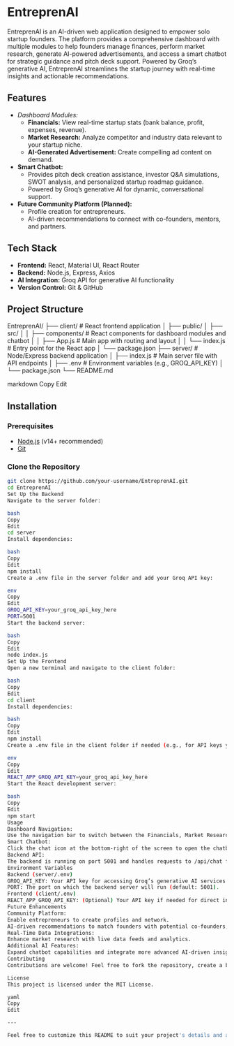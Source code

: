 # EntreprenAI

EntreprenAI is an AI-driven web application designed to empower solo startup founders. The platform provides a comprehensive dashboard with multiple modules to help founders manage finances, perform market research, generate AI-powered advertisements, and access a smart chatbot for strategic guidance and pitch deck support. Powered by Groq’s generative AI, EntreprenAI streamlines the startup journey with real-time insights and actionable recommendations.


## Features

- *Dashboard Modules:*
  - **Financials:** View real-time startup stats (bank balance, profit, expenses, revenue).
  - **Market Research:** Analyze competitor and industry data relevant to your startup niche.
  - **AI-Generated Advertisement:** Create compelling ad content on demand.
- **Smart Chatbot:**
  - Provides pitch deck creation assistance, investor Q&A simulations, SWOT analysis, and personalized startup roadmap guidance.
  - Powered by Groq’s generative AI for dynamic, conversational support.
- **Future Community Platform (Planned):**
  - Profile creation for entrepreneurs.
  - AI-driven recommendations to connect with co-founders, mentors, and partners.

## Tech Stack

- **Frontend:** React, Material UI, React Router
- **Backend:** Node.js, Express, Axios
- **AI Integration:** Groq API for generative AI functionality
- **Version Control:** Git & GitHub

## Project Structure

EntreprenAI/ ├── client/ # React frontend application │ ├── public/ │ ├── src/ │ │ ├── components/ # React components for dashboard modules and chatbot │ │ ├── App.js # Main app with routing and layout │ │ └── index.js # Entry point for the React app │ └── package.json ├── server/ # Node/Express backend application │ ├── index.js # Main server file with API endpoints │ ├── .env # Environment variables (e.g., GROQ_API_KEY) │ └── package.json └── README.md

markdown
Copy
Edit

## Installation

### Prerequisites

- [Node.js](https://nodejs.org/) (v14+ recommended)
- [Git](https://git-scm.com/)

### Clone the Repository

```bash
git clone https://github.com/your-username/EntreprenAI.git
cd EntreprenAI
Set Up the Backend
Navigate to the server folder:

bash
Copy
Edit
cd server
Install dependencies:

bash
Copy
Edit
npm install
Create a .env file in the server folder and add your Groq API key:

env
Copy
Edit
GROQ_API_KEY=your_groq_api_key_here
PORT=5001
Start the backend server:

bash
Copy
Edit
node index.js
Set Up the Frontend
Open a new terminal and navigate to the client folder:

bash
Copy
Edit
cd client
Install dependencies:

bash
Copy
Edit
npm install
Create a .env file in the client folder if needed (e.g., for API keys you might want to proxy):

env
Copy
Edit
REACT_APP_GROQ_API_KEY=your_groq_api_key_here
Start the React development server:

bash
Copy
Edit
npm start
Usage
Dashboard Navigation:
Use the navigation bar to switch between the Financials, Market Research, and AI Advertisement modules.
Smart Chatbot:
Click the chat icon at the bottom-right of the screen to open the chatbot and interact for strategic guidance.
Backend API:
The backend is running on port 5001 and handles requests to /api/chat for chatbot interactions.
Environment Variables
Backend (server/.env)
GROQ_API_KEY: Your API key for accessing Groq’s generative AI services.
PORT: The port on which the backend server will run (default: 5001).
Frontend (client/.env)
REACT_APP_GROQ_API_KEY: (Optional) Your API key if needed for direct integration.
Future Enhancements
Community Platform:
Enable entrepreneurs to create profiles and network.
AI-driven recommendations to match founders with potential co-founders, mentors, and collaborators.
Real-Time Data Integrations:
Enhance market research with live data feeds and analytics.
Additional AI Features:
Expand chatbot capabilities and integrate more advanced AI-driven insights.
Contributing
Contributions are welcome! Feel free to fork the repository, create a branch, and submit pull requests. For major changes, please open an issue first to discuss your ideas.

License
This project is licensed under the MIT License.

yaml
Copy
Edit

---

Feel free to customize this README to suit your project's details and any additional instructions or notes you’d like to provide for your users or contributors.
